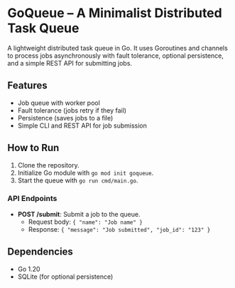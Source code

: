 # GoQueue – A Minimalist Distributed Task Queue

A lightweight distributed task queue in Go. It uses Goroutines and channels to process jobs asynchronously with fault tolerance, optional persistence, and a simple REST API for submitting jobs.

## Features
- Job queue with worker pool
- Fault tolerance (jobs retry if they fail)
- Persistence (saves jobs to a file)
- Simple CLI and REST API for job submission

## How to Run
1. Clone the repository.
2. Initialize Go module with `go mod init goqueue`.
3. Start the queue with `go run cmd/main.go`.

### API Endpoints
- **POST /submit**: Submit a job to the queue.
    - Request body: `{ "name": "Job name" }`
    - Response: `{ "message": "Job submitted", "job_id": "123" }`

## Dependencies
- Go 1.20
- SQLite (for optional persistence)
